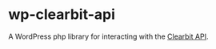 # wp-clearbit-api
A WordPress php library for interacting with the [Clearbit API](https://clearbit.com/docs).
